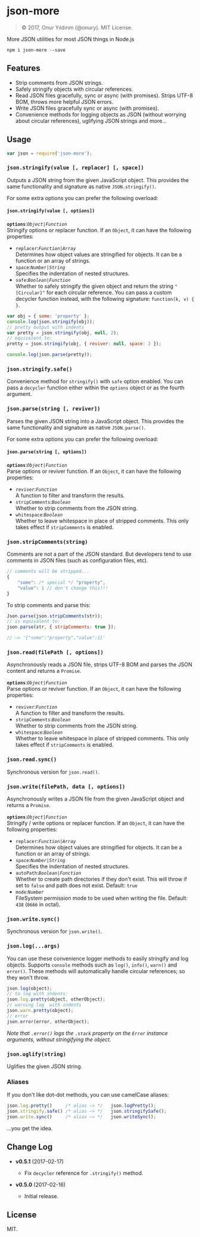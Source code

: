 # json-more

> © 2017, Onur Yıldırım (@onury). MIT License.

More JSON utilities for most JSON things in Node.js  

`npm i json-more --save`

## Features

- Strip comments from JSON strings.
- Safely stringify objects with circular references.
- Read JSON files gracefully, sync or async (with promises). Strips UTF-8 BOM, throws more helpful JSON errors.
- Write JSON files gracefully sync or async (with promises).
- Convenience methods for logging objects as JSON (without worrying about circular references), uglifying JSON strings and more...

## Usage

```js
var json = require('json-more');
```

### `json.stringify(value [, replacer] [, space])`
Outputs a JSON string from the given JavaScript object. This provides the same functionality and signature as native `JSON.stringify()`.

For some extra options you can prefer the following overload:

#### `json.stringify(value [, options])`

**`options`**:_`Object|Function`_  
Stringify options or replacer function. If an `Object`, it can have the following properties:

- `replacer`:_`Function|Array`_  
Determines how object values are stringified for objects. It can be a function or an array of strings.
- `space`:_`Number|String`_  
Specifies the indentation of nested structures.
- `safe`:_`Boolean|Function`_  
Whether to safely stringify the given object and return the string `"[Circular]"` for each circular reference. You can pass a custom decycler function instead, with the following signature: `function(k, v) { }`.

```js
var obj = { some: 'property' };
console.log(json.stringify(obj));
// pretty output with indents
var pretty = json.stringify(obj, null, 2);
// equivalent to:
pretty = json.stringify(obj, { reviver: null, space: 2 });

console.log(json.parse(pretty));
```

### `json.stringify.safe()`

Convenience method for `stringify()` with `safe` option enabled. You can pass a `decycler` function either within the `options` object or as the fourth argument.

### `json.parse(string [, reviver])`

Parses the given JSON string into a JavaScript object. This provides the same functionality and signature as native `JSON.parse()`.

For some extra options you can prefer the following overload:

#### `json.parse(string [, options])`  

**`options`**:_`Object|Function`_  
Parse options or reviver function. If an `Object`, it can have the following properties:

- `reviver`:_`Function`_  
A function to filter and transform the results.
- `stripComments`:_`Boolean`_  
Whether to strip comments from the JSON string.
- `whitespace`:_`Boolean`_  
Whether to leave whitespace in place of stripped comments. This only takes effect if `stripComments` is enabled.

### `json.stripComments(string)`

Comments are not a part of the JSON standard. But developers tend to use comments in JSON files (such as configuration files, etc).

```js
// comments will be stripped...
{
    "some": /* special */ "property",
    "value": 1 // don't change this!!!
}
```
To strip comments and parse this:
```js
Json.parse(json.stripComments(str));
// is equivalent to:
json.parse(str, { stripComments: true });

// —> '{"some":"property","value":1}'
```

### `json.read(filePath [, options])`

Asynchronously reads a JSON file, strips UTF-8 BOM and parses the JSON content and returns a `Promise`.

**`options`**:_`Object|Function`_  
Parse options or reviver function. If an `Object`, it can have the following properties:

- `reviver`:_`Function`_  
A function to filter and transform the results.
- `stripComments`:_`Boolean`_  
Whether to strip comments from the JSON string.
- `whitespace`:_`Boolean`_  
Whether to leave whitespace in place of stripped comments. This only takes effect if `stripComments` is enabled.

### `json.read.sync()`

Synchronous version for `json.read()`.

### `json.write(filePath, data [, options])`

Asynchronously writes a JSON file from the given JavaScript object and returns a `Promise`.  

**`options`**:_`Object|Function`_  
Stringify / write options or replacer function. If an `Object`, it can have the following properties:
- `replacer`:_`Function|Array`_  
Determines how object values are stringified for objects. It can be a function or an array of strings.
- `space`:_`Number|String`_  
Specifies the indentation of nested structures.
- `autoPath`:_`Boolean|Function`_   
Whether to create path directories if they don't exist. This will throw if set to `false` and path does not exist. Default: `true`
- `mode`:_`Number`_  
FileSystem permission mode to be used when writing the file. Default: `438` (`0666` in octal).

### `json.write.sync()`

Synchronous version for `json.write()`.

### `json.log(...args)`

You can use these convenience logger methods to easily stringify and log objects. Supports `console` methods such as `log()`, `info()`, `warn()` and `error()`. These methods will automatically handle circular references; so they won't throw.

```js
json.log(object);
// to log with indents:
json.log.pretty(object, otherObject);
// warning log  with indents
json.warn.pretty(object);
// error
json.error(error, otherObject);
```
_Note that `.error()` logs the `.stack` property on the `Error` instance arguments, without stringifying the object._

### `json.uglify(string)`

Uglifies the given JSON string.

### Aliases

If you don't like dot-dot methods, you can use camelCase aliases:
```js
json.log.pretty()     /* alias —> */   json.logPretty();
json.stringify.safe() /* alias —> */   json.stringifySafe();
json.write.sync()     /* alias —> */   json.writeSync();
```
...you get the idea.

## Change Log

- **v0.5.1** (2017-02-17)
    + Fix `decycler` reference for `.stringify()` method.

- **v0.5.0** (2017-02-16)
    + Initial release.


## License
MIT.


[strip-json-comments]:https://github.com/sindresorhus/strip-json-comments
[json-stringify-safe]:https://github.com/isaacs/json-stringify-safe
[parse-json]:https://github.com/sindresorhus/parse-json
[fs-extra]:https://www.npmjs.com/package/fs-extra

